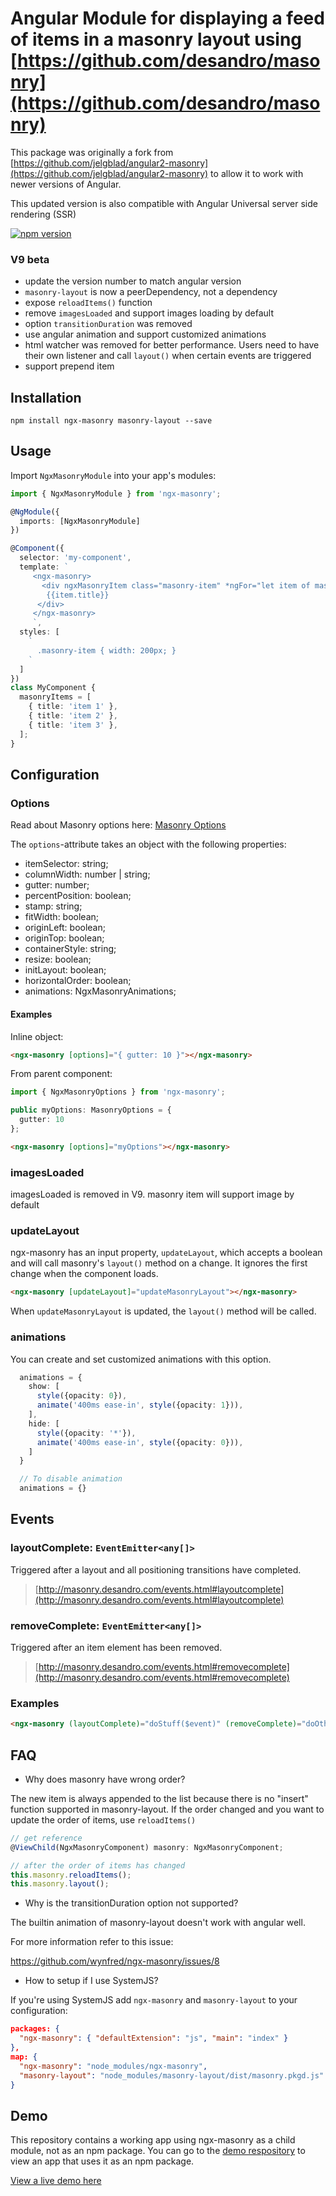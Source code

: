 # Angular Module for displaying a feed of items in a masonry layout using [https://github.com/desandro/masonry](https://github.com/desandro/masonry)

This package was originally a fork from [https://github.com/jelgblad/angular2-masonry](https://github.com/jelgblad/angular2-masonry) to allow it to work with newer versions of Angular.

This updated version is also compatible with Angular Universal server side rendering (SSR)

[![npm version](https://badge.fury.io/js/ngx-masonry.svg)](https://www.npmjs.com/package/ngx-masonry)

### V9 beta
- update the version number to match angular version
- `masonry-layout` is now a peerDependency, not a dependency
- expose `reloadItems()` function
- remove `imagesLoaded` and support images loading by default
- option `transitionDuration` was removed
- use angular animation and support customized animations
- html watcher was removed for better performance. Users need to have their own listener and call `layout()` when certain events are triggered
- support prepend item

## Installation

`npm install ngx-masonry masonry-layout --save`

## Usage

Import `NgxMasonryModule` into your app's modules:

```typescript
import { NgxMasonryModule } from 'ngx-masonry';

@NgModule({
  imports: [NgxMasonryModule]
})
```

```typescript
@Component({
  selector: 'my-component',
  template: `
     <ngx-masonry>
       <div ngxMasonryItem class="masonry-item" *ngFor="let item of masonryItems">
        {{item.title}}
      </div>
     </ngx-masonry>
     `,
  styles: [
    `
      .masonry-item { width: 200px; }
    `
  ]
})
class MyComponent {
  masonryItems = [
    { title: 'item 1' },
    { title: 'item 2' },
    { title: 'item 3' },
  ];
}
```

## Configuration

### Options

Read about Masonry options here: [Masonry Options](http://masonry.desandro.com/options.html)

The `options`-attribute takes an object with the following properties:

* itemSelector: string;
* columnWidth: number | string;
* gutter: number;
* percentPosition: boolean;
* stamp: string;
* fitWidth: boolean;
* originLeft: boolean;
* originTop: boolean;
* containerStyle: string;
* resize: boolean;
* initLayout: boolean;
* horizontalOrder: boolean;
* animations: NgxMasonryAnimations;

#### Examples

Inline object:

```html
<ngx-masonry [options]="{ gutter: 10 }"></ngx-masonry>
```

From parent component:

```typescript
import { NgxMasonryOptions } from 'ngx-masonry';

public myOptions: MasonryOptions = {
  gutter: 10
};
```

```html
<ngx-masonry [options]="myOptions"></ngx-masonry>
```

### imagesLoaded

imagesLoaded is removed in V9. masonry item will support image by default

### updateLayout

ngx-masonry has an input property, `updateLayout`, which accepts a boolean and will call masonry's `layout()` method on a change. It ignores the first change when the component loads.

```html
<ngx-masonry [updateLayout]="updateMasonryLayout"></ngx-masonry>
```

When `updateMasonryLayout` is updated, the `layout()` method will be called.

### animations

You can create and set customized animations with this option.

```typescript
  animations = {
    show: [
      style({opacity: 0}),
      animate('400ms ease-in', style({opacity: 1})),
    ],
    hide: [
      style({opacity: '*'}),
      animate('400ms ease-in', style({opacity: 0})),
    ]
  }

  // To disable animation
  animations = {}
```

## Events

### layoutComplete: `EventEmitter<any[]>`

Triggered after a layout and all positioning transitions have completed.

> [http://masonry.desandro.com/events.html#layoutcomplete](http://masonry.desandro.com/events.html#layoutcomplete)

### removeComplete: `EventEmitter<any[]>`

Triggered after an item element has been removed.

> [http://masonry.desandro.com/events.html#removecomplete](http://masonry.desandro.com/events.html#removecomplete)

### Examples

```html
<ngx-masonry (layoutComplete)="doStuff($event)" (removeComplete)="doOtherStuff($event)"></ngx-masonry>
```

## FAQ

- Why does masonry have wrong order?

The new item is always appended to the list because there is no "insert" function supported in masonry-layout. If the order changed and you want to update the order of items, use `reloadItems()`

```typescript
// get reference
@ViewChild(NgxMasonryComponent) masonry: NgxMasonryComponent;

// after the order of items has changed
this.masonry.reloadItems();
this.masonry.layout();
```

- Why is the transitionDuration option not supported?

The builtin animation of masonry-layout doesn't work with angular well.

For more information refer to this issue:

https://github.com/wynfred/ngx-masonry/issues/8

- How to setup if I use SystemJS?

If you're using SystemJS add `ngx-masonry` and `masonry-layout` to your configuration:

```json
packages: {
  "ngx-masonry": { "defaultExtension": "js", "main": "index" }
},
map: {
  "ngx-masonry": "node_modules/ngx-masonry",
  "masonry-layout": "node_modules/masonry-layout/dist/masonry.pkgd.js"
}
```

## Demo

This repository contains a working app using ngx-masonry as a child module, not as an npm package. You can go to the [demo respository](https://github.com/wynfred/ngx-masonry-demo) to view an app that uses it as an npm package.

[View a live demo here](https://ngx-masonry-demo.herokuapp.com/)
